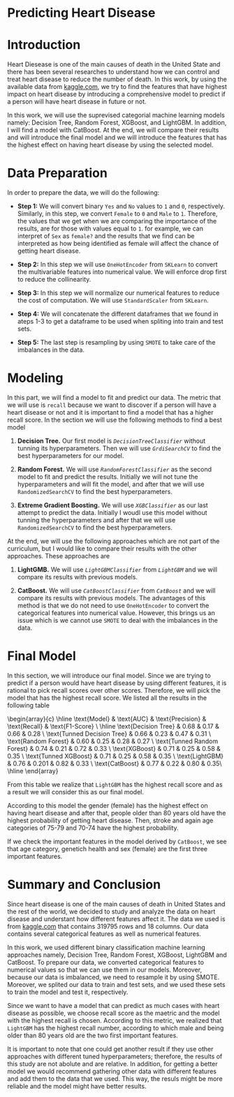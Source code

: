 # Predicting Heart Disease

# Introduction 

Heart Diesease is one of the main causes of death in the United State and there has been several researches to understand how we can control and treat heart disease to reduce the number of death. In this work, by using the available data from [kaggle.com](https://www.kaggle.com/datasets/kamilpytlak/personal-key-indicators-of-heart-disease), we try to find the features that have highest impact on heart disease by introducing a comprehensive model to predict if a person will have heart disease in future or not. 

In this work, we will use the suprevised categorial machine learning models namely: Decision Tree, Random Forest, XGBoost, and LightGBM. In addition, I will find a model with CatBoost. At the end, we will compare their results and will introduce the final model and we will introduce the features that has the highest effect on having heart disease by using the selected model.


# Data Preparation

In order to prepare the data, we will do the following:

* **Step 1:** We will convert binary `Yes` and `No` values to `1` and `0`, respectively. Similarly, in this step, we convert `Female` to `0` and `Male` to `1`. Therefore, the values that we get when we are comparing the importance of the results, are for those with values equal to `1`. for example, we can interpret of `Sex` as `female?` and the results that we find can be interpreted as how being identified as female will affect the chance of getting heart disease. 

* **Step 2:** In this step we will use `OneHotEncoder` from `SKLearn` to convert the multivariable features into numerical value. We will enforce drop first to reduce the collinearity. 

* **Step 3:** In this step we will normalize our numerical features to reduce the cost of computation. We will use `StandardScaler` from `SKLearn`. 

* **Step 4:** We will concatenate the different dataframes that we found in ateps 1-3 to get a dataframe to be used when spliting into train and test sets.

* **Step 5:** The last step is resampling by using `SMOTE` to take care of the imbalances in the data.


# Modeling

In this part, we will find a model to fit and predict our data. The metric that we will use is `recall` because we want to discover if a person will have a heart disease or not and it is important to find a model that has a higher recall score. 
In the section we will use the following methods to find a best model

1. **Decision Tree.** Our first model is *`DecisionTreeClassifier`* without tunning its hyperparameters. Then we will use *`GrdiSearchCV`* to find the best hyperparameters for our model.

2. **Random Forest.** We will use *`RandomForestClassifier`* as the second model to fit and predict the results. Initially we will not tune the hyperparameters and will fit the model, and after that we will use `RandomizedSearchCV` to find the best hyperparameters.

3. **Extreme Gradient Boosting.** We will use *`XGBClassifier`* as our last attempt to predict the data. Initially I woudl use this model without tunning the hyperparameters and after that we will use `RandomizedSearchCV` to find the best hyperparameters.

At the end, we will use the following approaches which are not part of the curriculum, but I would like to compare their results with the other approaches. These approaches are 

1. **LightGMB.** We will use *`LightGBMClassifier`* from *`LightGBM`* and we will compare its results with previous models.

2. **CatBoost.** We will use *`CatBoostClassifier`* from *`CatBoost`* and we will compare its results with previous models. The advantages of this method is that we do not need to use `OneHotEncoder` to convert the categorical features into numerical value. However, this brings us an issue which is we cannot use `SMOTE` to deal with the imbalances in the data.


# Final Model

In this section, we will introduce our final model. Since we are trying to predict if a person would have heart disease by using different features, it is rational to pick recall scores over other scores. Therefore, we will pick the model that has the highest recall score. We listed all the results in the following table

\begin{array}{c} \hline
\text{Model} & \text{AUC} & \text{Precision} & \text{Recall} & \text{F1-Score} \\ \hline
\text{Decision Tree} & 0.68 & 0.17 & 0.66 & 0.28 \\
\text{Tunned Decision Tree} & 0.66 & 0.23 & 0.47 & 0.31 \\
\text{Random Forest} & 0.60 & 0.25 & 0.28 & 0.27 \\
\text{Tunned Random Forest} & 0.74 & 0.21 & 0.72 & 0.33 \\
\text{XGBoost} & 0.71 & 0.25 & 0.58 & 0.35 \\
\text{Tunned XGBoost} & 0.71 & 0.25 & 0.58 & 0.35 \\
\text{LightGBM} & 0.76 & 0.201 & 0.82 & 0.33 \\
\text{CatBoost} & 0.77 & 0.22 & 0.80  & 0.35\\ \hline
\end{array}

From this table we realize that `LightGBM` has the highest recall score and as a result we will consider this as our final model. 

According to this model the gender (female) has the highest effect on having heart disease and after that, people older than 80 years old have the highest probability of getting heart disease. Then, stroke and again age categories of 75-79 and 70-74 have the highest probability.

If we check the important features in the model derived by `CatBoost`, we see that age category, genetich health and sex (female) are the first three important features. 



# Summary and Conclusion


Since heart disease is one of the main causes of death in United States and the rest of the world, we decided to study and analyze the data on heart disease and understant how different features affect it. The data we used is from [kaggle.com](https://www.kaggle.com/datasets/kamilpytlak/personal-key-indicators-of-heart-disease) that contains 319795 rows and 18 columns. Our data contains several categorical features as well as numerical features. 

In this work, we used different binary classification machine learning approaches namely, Decision Tree, Random Forest, XGBoost, LightGBM and CatBoost. To prepare our data, we converted categorical features to numerical values so that we can use them in our models. Moreover, because our data is imbalanced, we need to resample it by using SMOTE. Moreover, we splited our data to train and test sets, and we used these sets to train the model and test it, respectively. 

Since we want to have a model that can predict as much cases with heart disease as possible, we choose recall score as the maetric and the model with the highest recall is chosen. According to this metric, we realized that `LightGBM` has the highest recall number, according to which male and being older than 80 years old are the two first important features. 

It is important to note that one could get another result if they use other approaches with different tuned hyperparameters; therefore, the results of this study are not abolute and are relative. In addition, for getting a better model we would recommend gathering other data with different features and add them to the data that we used. This way, the resuls might be more reliable and the model might have better results. 





